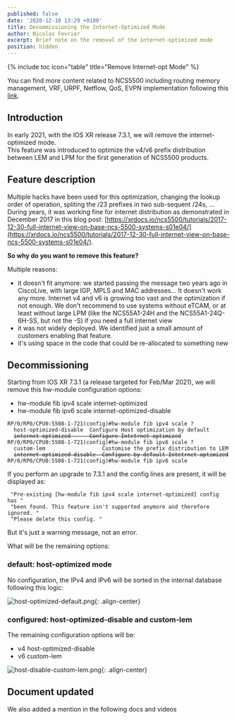 ```yaml
---
published: false
date: '2020-12-10 13:29 +0100'
title: Decommissioning the Internet-Optimized Mode
author: Nicolas Fevrier
excerpt: Brief note on the removal of the internet-optimized mode
position: hidden
---
```

{% include toc icon="table" title="Remove Internet-opt Mode" %} 

You can find more content related to NCS5500 including routing memory management, VRF, URPF, Netflow, QoS, EVPN implementation following this [link](https://xrdocs.io/ncs5500/tutorials/).

## Introduction

In early 2021, with the IOS XR release 7.3.1, we will remove the internet-optimized mode.  
This feature was introduced to optimize the v4/v6 prefix distribution between LEM and LPM for the first generation of NCS5500 products. 

## Feature description

Multiple hacks have been used for this optimization, changing the lookup order of operation, spliting the /23 prefixes in two sub-sequent /24s, ...
During years, it was working fine for internet distribution as demonstrated in December 2017 in this blog post: [https://xrdocs.io/ncs5500/tutorials/2017-12-30-full-internet-view-on-base-ncs-5500-systems-s01e04/](https://xrdocs.io/ncs5500/tutorials/2017-12-30-full-internet-view-on-base-ncs-5500-systems-s01e04/).  

**So why do you want to remove this feature?**

Multiple reasons:  
- it doesn't fit anymore: we started passing the message two years ago in CiscoLive, with large IGP, MPLS and MAC addresses... It doesn't work any more. Internet v4 and v6 is growing too vast and the optimization if not enough. We don't recommend to use systems without eTCAM, or at least without large LPM (like the NCS55A1-24H and the NCS55A1-24Q-6H-SS, but not the -S) if you need a full internet view
- it was not widely deployed. We identified just a small amount of customers enabling that feature.
- it's using space in the code that could be re-allocated to something new

## Decommissioning

Starting from IOS XR 7.3.1 (a release targeted for Feb/Mar 2021), we will remove this hw-module configuration options:
- hw-module fib ipv4 scale internet-optimized
- hw-module fib ipv6 scale internet-optimized-disable

<div class="highlighter-rouge">
<pre class="highlight">
<code>RP/0/RP0/CPU0:5508-1-721(config)#hw-module fib ipv4 scale ?
  host-optimized-disable  Configure Host optimization by default
  <del>internet-optimized      Configure Intetrnet optimized</del>
RP/0/RP0/CPU0:5508-1-721(config)#hw-module fib ipv6 scale ?
  custom-lem                  Customise the prefix distribution to LEM
  <del>internet-optimized-disable  Configure by default Intetrnet optimized</del>
RP/0/RP0/CPU0:5508-1-721(config)#hw-module fib ipv6 scale</code>
</pre>
</div>

If you perform an upgrade to 7.3.1 and the config lines are present, it will be displayed as:  

<div class="highlighter-rouge">
<pre class="highlight">
<code> "Pre-existing [hw-module fib ipv4 scale internet-optimized] config has "  
 "been found. This feature isn't supported anymore and therefore ignored. "  
 "Please delete this config. "  </code>
</pre>
</div>

But it's just a warning message, not an error.

What will be the remaining options:

### default: host-optimized mode

No configuration, the IPv4 and IPv6 will be sorted in the internal database following this logic:

![host-optimized-default.png]({{site.baseurl}}/images/host-optimized-default.png){: .align-center}


### configured: host-optimized-disable and custom-lem

The remaining configuration options will be:  
- v4 host-optimized-disable
- v6 custom-lem

![host-disable-custom-lem.png]({{site.baseurl}}/images/host-disable-custom-lem.png){: .align-center}


## Document updated

We also added a mention in the following docs and videos



